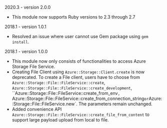 2020.3 - version 2.0.0
* This module now supports Ruby versions to 2.3 through 2.7

2018.1 - version 1.0.1
* Resolved an issue where user cannot use Gem package using `gem install`.

2018.1 - version 1.0.0

* This module now only consists of functionalities to access Azure Storage File Service.
* Creating File Client using `Azure::Storage::Client.create` is now deprecated. To create a File client, users have to choose from `Azure::Storage::File::FileService::create`, `Azure::Storage::File::FileService::create_development`, ``Azure::Storage::File::FileService::create_from_env`, `Azure::Storage::File::FileService::create_from_connection_string` or `Azure::Storage::File::FileService.new`. The parameters remain unchanged.
* Added convenience API `Azure::Storage::File::FileService::create_file_from_content` to support large payload upload from local to file.
